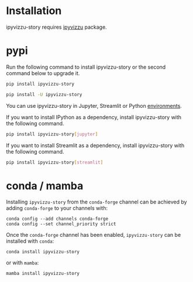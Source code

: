 # Installation

ipyvizzu-story requires [ipyvizzu](https://pypi.org/project/ipyvizzu) package.

# pypi

Run the following command to install ipyvizzu-story or the second command below to upgrade it.

```sh
pip install ipyvizzu-story
```

```sh
pip install -U ipyvizzu-story
```

You can use ipyvizzu-story in Jupyter, Streamlit or Python [environments](environments.html).

If you want to install IPython as a dependency, install ipyvizzu-story with the following command.

```sh
pip install ipyvizzu-story[jupyter]
```

If you want to install Streamlit as a dependency, install ipyvizzu-story with the following command.

```sh
pip install ipyvizzu-story[streamlit]
```

# conda / mamba

Installing `ipyvizzu-story` from the `conda-forge` channel can be achieved by adding `conda-forge` to your channels with:

```
conda config --add channels conda-forge
conda config --set channel_priority strict
```

Once the `conda-forge` channel has been enabled, `ipyvizzu-story` can be installed with `conda`:

```
conda install ipyvizzu-story
```

or with `mamba`:

```
mamba install ipyvizzu-story
```
